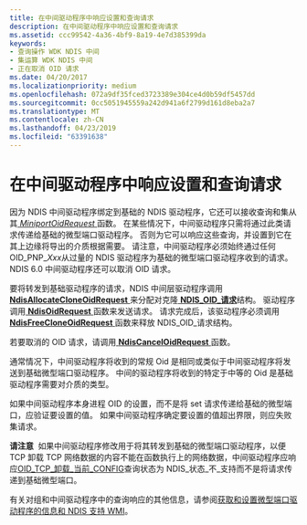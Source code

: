 ```yaml
---
title: 在中间驱动程序中响应设置和查询请求
description: 在中间驱动程序中响应设置和查询请求
ms.assetid: ccc99542-4a36-4bf9-8a19-4e7d385399da
keywords:
- 查询操作 WDK NDIS 中间
- 集运算 WDK NDIS 中间
- 正在取消 OID 请求
ms.date: 04/20/2017
ms.localizationpriority: medium
ms.openlocfilehash: 072a9df35fced3723389e304ce4d0b59df5457dd
ms.sourcegitcommit: 0cc5051945559a242d941a6f2799d161d8eba2a7
ms.translationtype: MT
ms.contentlocale: zh-CN
ms.lasthandoff: 04/23/2019
ms.locfileid: "63391638"
---
```

# <a name="responding-to-sets-and-queries-in-an-intermediate-driver"></a>在中间驱动程序中响应设置和查询请求





因为 NDIS 中间驱动程序绑定到基础的 NDIS 驱动程序，它还可以接收查询和集从其[ *MiniportOidRequest* ](https://msdn.microsoft.com/library/windows/hardware/ff559416)函数。 在某些情况下，中间驱动程序只需将通过此类请求传递给基础的微型端口驱动程序。 否则为它可以响应这些查询，并设置到它在其上边缘将导出的介质根据需要。 请注意，中间驱动程序必须始终通过任何 OID\_PNP\_*Xxx*从过量的 NDIS 驱动程序为基础的微型端口驱动程序收到的请求。 NDIS 6.0 中间驱动程序还可以取消 OID 请求。

要将转发到基础驱动程序的请求，NDIS 中间层驱动程序调用[ **NdisAllocateCloneOidRequest** ](https://msdn.microsoft.com/library/windows/hardware/ff560706)来分配对克隆[ **NDIS\_OID\_请求**](https://msdn.microsoft.com/library/windows/hardware/ff566710)结构。 驱动程序调用[ **NdisOidRequest** ](https://msdn.microsoft.com/library/windows/hardware/ff563710)函数来发送请求。 请求完成后，该驱动程序必须调用[ **NdisFreeCloneOidRequest** ](https://msdn.microsoft.com/library/windows/hardware/ff561845)函数来释放 NDIS\_OID\_请求结构。

若要取消的 OID 请求，请调用[ **NdisCancelOidRequest** ](https://msdn.microsoft.com/library/windows/hardware/ff561622)函数。

通常情况下，中间驱动程序将收到的常规 Oid 是相同或类似于中间驱动程序将发送到基础微型端口驱动程序。 中间的驱动程序将收到的特定于中等的 Oid 是基础驱动程序需要对介质的类型。

如果中间驱动程序本身进程 OID 的设置，而不是将 set 请求传递给基础的微型端口，应验证要设置的值。 如果中间驱动程序确定要设置的值超出界限，则应失败集请求。

**请注意**  如果中间驱动程序修改用于将其转发到基础的微型端口驱动程序，以便 TCP 卸载 TCP 网络数据的内容不能在函数执行上的网络数据，中间驱动程序应响应[OID\_TCP\_卸载\_当前\_CONFIG](https://msdn.microsoft.com/library/windows/hardware/ff569805)查询状态为 NDIS\_状态\_不\_支持而不是将请求传递到基础微型端口。

 

有关对组和中间驱动程序中的查询响应的其他信息，请参阅[获取和设置微型端口驱动程序的信息和 NDIS 支持 WMI](obtaining-and-setting-miniport-driver-information-and-ndis-support-for.md)。

 

 





